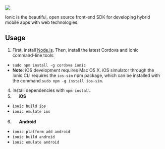 <img src="http://ionicframework.com/img/ionic-logo-blue.svg">

Ionic is the beautiful, open source front-end SDK for developing hybrid mobile apps with web technologies.

## Usage

1. First, install [Node.js](https://nodejs.org/en/). Then, install the latest Cordova and Ionic command-line tools:
 - `sudo npm install -g cordova ionic`
 - **Note**: iOS development requires Mac OS X. iOS simulator through the Ionic CLI requires the `ios-sim` npm package, which can be installed with the command `sudo npm -g install ios-sim`.
4. Install dependencies with `npm install`.
5. <img src="http://cnet2.cbsistatic.com/hub/i/r/2011/10/05/74df5391-fdc1-11e2-8c7c-d4ae52e62bcc/resize/370xauto/26609a1fcbb66cad8783b098ebf0ed80/apple-logo-2.jpg" height="16"> **iOS**
 - `ionic build ios`
 - `ionic emulate ios`
6. <img src="http://icons.iconarchive.com/icons/carlosjj/google-jfk/128/android-icon.png" height="17"> **Android**
 - `ionic platform add android`
 - `ionic build android`
 - `ionic emulate android`
